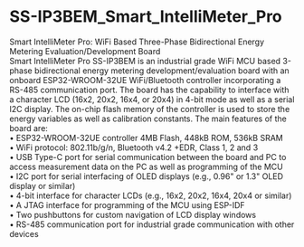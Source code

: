 # SS-IP3BEM_Smart_IntelliMeter_Pro
Smart IntelliMeter Pro: WiFi Based Three-Phase Bidirectional Energy Metering Evaluation/Development Board <br />
Smart IntelliMeter Pro SS-IP3BEM is an industrial grade WiFi MCU based 3-phase bidirectional energy metering development/evaluation board with an onboard ESP32-WROOM-32UE WiFi/Bluetooth controller incorporating a RS-485 communication port. The board has the capability to interface with a character LCD (16x2, 20x2, 16x4, or 20x4) in 4-bit mode as well as a serial I2C display. The on-chip flash memory of the controller is used to store the energy variables as well as calibration constants. The main features of the board are:<br />
•	ESP32-WROOM-32UE controller 4MB Flash, 448kB ROM, 536kB SRAM<br />
•	WiFi protocol: 802.11b/g/n, Bluetooth v4.2 +EDR, Class 1, 2 and 3<br />
•	USB Type-C port for serial communication between the board and PC to access measurement data on the PC as well as programming of the MCU<br />
•	I2C port for serial interfacing of OLED displays (e.g., 0.96" or 1.3" OLED display or similar)<br />
•	4-bit interface for character LCDs (e.g., 16x2, 20x2, 16x4, 20x4 or similar)<br />
•	A JTAG interface for programming of the MCU using ESP-IDF<br />
•	Two pushbuttons for custom navigation of LCD display windows<br />
•	RS-485 communication port for industrial grade communication with other devices <br />
